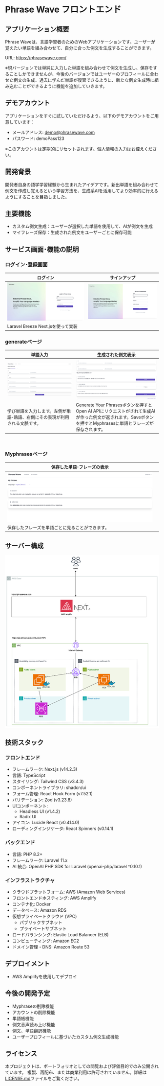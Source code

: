 # Phrase Wave フロントエンド

## アプリケーション概要
Phrase Waveは、言語学習者のためのWebアプリケーションです。ユーザーが覚えたい単語を組み合わせて、自分に合った例文を生成することができます。

URL: https://phrasewave.com/

※現バージョンでは単純に入力した単語を組み合わせて例文を生成し、保存をすることしかできませんが、今後のバージョンではユーザーのプロフィールに合わせた例文の生成、過去に学んだ単語が復習できるように、新たな例文生成時に組み込むことができるように機能を追加していきます。

## デモアカウント
アプリケーションをすぐに試していただけるよう、以下のデモアカウントをご用意しています：

- メールアドレス: demo@phrasewave.com
- パスワード: demoPass123

※このアカウントは定期的にリセットされます。個人情報の入力はお控えください。


## 開発背景
開発者自身の語学学習経験から生まれたアイデアです。新出単語を組み合わせて例文を作成し覚えるという学習方法を、生成系AIを活用してより効率的に行えるようにすることを目指しました。


## 主要機能
- カスタム例文生成：ユーザーが選択した単語を使用して、AIが例文を生成
- マイフレーズ保存：生成された例文をユーザーごとに保存可能

## サービス画面･機能の説明

### ログイン･登録画面
|ログイン|サインアップ|
|----|----|
|![ログイン](/docs/images/phrasewave-login.png)|![サインアップ](/docs/images/phrasewave-signup.png)|
|Laravel Breeze Next.jsを使って実装||

### generateページ
|単語入力|生成された例文表示|
|----|----|
|![単語入力](/docs/images/phrasewave-generate-input.png)|![生成された例文表示](/docs/images/phrasewave-generate-generated.png)|
|学び単語を入力します。左側が単語･熟語、右側にその表現が利用される文脈です。|Generate Your Phrasesボタンを押すとOpen AI APIにリクエストがされて生成AIが作った例文が返されます。Saveボタンを押すとMyphrasesに単語とフレーズが保存されます。|

<br />

### Myphrasesページ
|保存した単語･フレーズの表示||
|----|----|
|![タイムカード](/docs/images/phrasewave-myphrases.png)||
|保存したフレーズを単語ごとに見ることができます。||

## サーバー構成
![AWS構成図](/docs/images/phrasewave-aws.png)


## 技術スタック

### フロントエンド
- フレームワーク: Next.js (v14.2.3)
- 言語: TypeScript
- スタイリング: Tailwind CSS (v3.4.3)
- コンポーネントライブラリ: shadcn/ui
- フォーム管理: React Hook Form (v7.52.1)
- バリデーション: Zod (v3.23.8)
- UIコンポーネント:
  - Headless UI (v1.4.2)
  - Radix UI
- アイコン: Lucide React (v0.414.0)
- ローディングインジケータ: React Spinners (v0.14.1)


### バックエンド
- 言語: PHP 8.2+
- フレームワーク: Laravel 11.x
- AI 統合: OpenAI PHP SDK for Laravel (openai-php/laravel ^0.10.1)


### インフラストラクチャ
- クラウドプラットフォーム: AWS (Amazon Web Services)
- フロントエンドホスティング: AWS Amplify
- コンテナ化: Docker
- データベース: Amazon RDS
- 仮想プライベートクラウド (VPC)
  - パブリックサブネット
  - プライベートサブネット
- ロードバランシング: Elastic Load Balancer (ELB)
- コンピューティング: Amazon EC2
- ドメイン管理・DNS: Amazon Route 53

## デプロイメント
- AWS Amplifyを使用してデプロイ

## 今後の開発予定
- Myphraseの削除機能
- アカウントの削除機能
- 単語帳機能
- 例文音声読み上げ機能
- 例文、単語翻訳機能
- ユーザープロフィールに基づいたカスタム例文生成機能


## ライセンス
本プロジェクトは、ポートフォリオとしての閲覧および評価目的でのみ公開されています。
複製、再配布、または商業利用は許可されていません。詳細は[LICENSE.md](LICENSE.md)ファイルをご覧ください。
